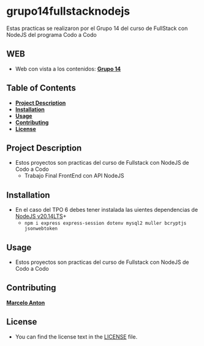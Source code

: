 # grupo14fullstacknodejs

Estas practicas se realizaron por el Grupo 14 del curso de FullStack con NodeJS del programa Codo a Codo

## **WEB**

- Web con vista a los contenidos: **[Grupo 14](https://marceloanton.github.io/grupo14fullstacknodejs/)**

## Table of Contents

- [**Project Description**](#project-description)
- [**Installation**](#installation)
- [**Usage**](#usage)
- [**Contributing**](#contributing)
- [**License**](#license)

## Project Description

- Estos proyectos son practicas del curso de Fullstack con NodeJS de Codo a Codo
  - Trabajo Final FrontEnd con API NodeJS

## Installation

- En el caso del TPO 6 debes tener instalada las uientes dependencias de [NodeJS v20.14LTS](https://nodejs.org/en)+
  - `npm i express express-session dotenv mysql2 muller bcryptjs jsonwebtoken `

## Usage

- Estos proyectos son practicas del curso de Fullstack con NodeJS de Codo a Codo

## Contributing

**[Marcelo Anton](https://github.com/marceloanton)**

## License

- You can find the license text in the [LICENSE](LICENSE) file.
